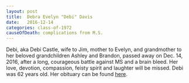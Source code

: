 ```yaml
---
layout: post
title:  Debra Evelyn "Debi" Davis
date:   2016-12-14
categories: class-of-1972
causeOfDeath: complications from M.S.
---
```

Debi, aka Debi Castle, wife to Jim, mother to Evelyn, and grandmother to her beloved grandchildren Ashley and Brandon, passed away on Dec. 14, 2016, after a long, courageous battle against MS and a brain bleed. Her love, devotion, compassion, feisty spirit and laughter will be missed. Debi was 62 years old. Her obituary can be found [here](https://tinyurl.com/yabamwhl).
